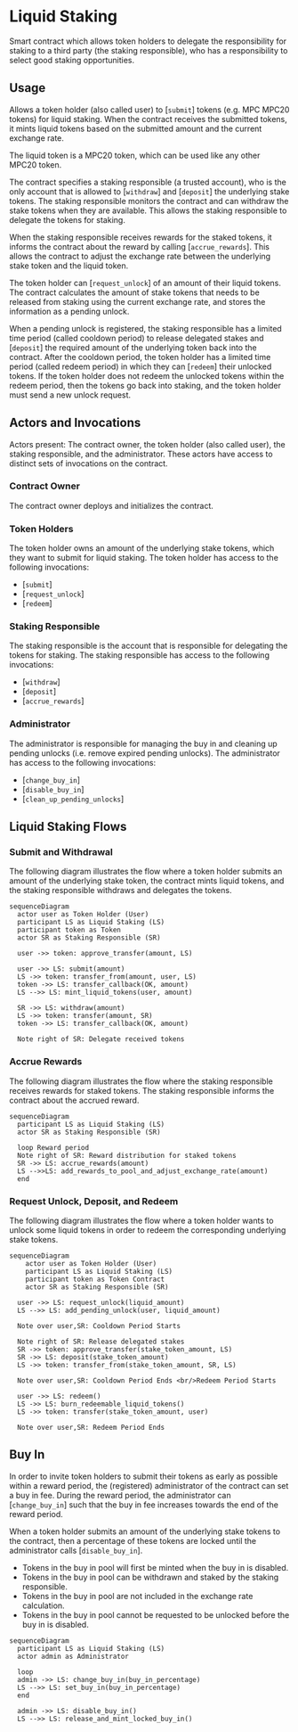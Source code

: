 # Liquid Staking

Smart contract which allows token holders to delegate the responsibility
for staking to a third party (the staking responsible), who has
a responsibility to select good staking opportunities.

## Usage

Allows a token holder (also called user) to [`submit`] tokens (e.g. MPC MPC20 tokens) for liquid staking.
When the contract receives the submitted tokens, it mints liquid tokens based on the submitted amount and the current exchange rate.

The liquid token is a MPC20 token, which can be used like any other MPC20 token.

The contract specifies a staking responsible (a trusted account), who is the only account that is allowed to [`withdraw`] and [`deposit`] the underlying stake tokens.
The staking responsible monitors the contract and can withdraw the stake tokens when they are available.
This allows the staking responsible to delegate the tokens for staking.

When the staking responsible receives rewards for the staked tokens, it informs the contract about the reward by calling [`accrue_rewards`].
This allows the contract to adjust the exchange rate between the underlying stake token and the liquid token.

The token holder can [`request_unlock`] of an amount of their liquid tokens.
The contract calculates the amount of stake tokens that needs to be released from staking using the current exchange rate, and stores the information as a pending unlock.

When a pending unlock is registered, the staking responsible has a limited time period (called cooldown period) to release delegated stakes and [`deposit`] the required amount of the underlying token back into the contract.
After the cooldown period, the token holder has a limited time period (called redeem period) in which they can [`redeem`] their unlocked tokens.
If the token holder does not redeem the unlocked tokens within the redeem period, then the tokens go back into staking, and the token holder must send a new unlock request.

## Actors and Invocations
Actors present: The contract owner, the token holder (also called user), the staking responsible, and the administrator.
These actors have access to distinct sets of invocations on the contract.

### Contract Owner
The contract owner deploys and initializes the contract.

### Token Holders
The token holder owns an amount of the underlying stake tokens, which they want to submit for liquid staking.
The token holder has access to the following invocations:
* [`submit`]
* [`request_unlock`]
* [`redeem`]

### Staking Responsible
The staking responsible is the account that is responsible for delegating the tokens for staking.
The staking responsible has access to the following invocations:
* [`withdraw`]
* [`deposit`]
* [`accrue_rewards`]

### Administrator
The administrator is responsible for managing the buy in and cleaning up pending unlocks (i.e. remove expired pending unlocks).
The administrator has access to the following invocations:
* [`change_buy_in`]
* [`disable_buy_in`]
* [`clean_up_pending_unlocks`]


## Liquid Staking Flows
### Submit and Withdrawal
The following diagram illustrates the flow where a token holder submits an amount of the underlying stake token, the contract mints liquid tokens, and the staking responsible withdraws and delegates the tokens.

```mermaid
sequenceDiagram
  actor user as Token Holder (User)
  participant LS as Liquid Staking (LS)
  participant token as Token
  actor SR as Staking Responsible (SR)

  user ->> token: approve_transfer(amount, LS)

  user ->> LS: submit(amount)
  LS ->> token: transfer_from(amount, user, LS)
  token ->> LS: transfer_callback(OK, amount)
  LS -->> LS: mint_liquid_tokens(user, amount)

  SR ->> LS: withdraw(amount)
  LS ->> token: transfer(amount, SR)
  token ->> LS: transfer_callback(OK, amount)

  Note right of SR: Delegate received tokens

```

### Accrue Rewards
The following diagram illustrates the flow where the staking responsible receives rewards for staked tokens.
The staking responsible informs the contract about the accrued reward.

```mermaid
sequenceDiagram
  participant LS as Liquid Staking (LS)
  actor SR as Staking Responsible (SR)

  loop Reward period
  Note right of SR: Reward distribution for staked tokens
  SR ->> LS: accrue_rewards(amount)
  LS -->>LS: add_rewards_to_pool_and_adjust_exchange_rate(amount)
  end

```

### Request Unlock, Deposit, and Redeem
The following diagram illustrates the flow where a token holder wants to unlock some liquid tokens in order to redeem the corresponding underlying stake tokens.

```mermaid
sequenceDiagram
    actor user as Token Holder (User)
    participant LS as Liquid Staking (LS)
    participant token as Token Contract
    actor SR as Staking Responsible (SR)

  user ->> LS: request_unlock(liquid_amount)
  LS -->> LS: add_pending_unlock(user, liquid_amount)

  Note over user,SR: Cooldown Period Starts

  Note right of SR: Release delegated stakes
  SR ->> token: approve_transfer(stake_token_amount, LS)
  SR ->> LS: deposit(stake_token_amount)
  LS ->> token: transfer_from(stake_token_amount, SR, LS)

  Note over user,SR: Cooldown Period Ends <br/>Redeem Period Starts

  user ->> LS: redeem()
  LS ->> LS: burn_redeemable_liquid_tokens()
  LS ->> token: transfer(stake_token_amount, user)

  Note over user,SR: Redeem Period Ends
```

## Buy In
In order to invite token holders to submit their tokens as early as possible within a reward period,
the (registered) administrator of the contract can set a buy in fee.
During the reward period, the administrator can [`change_buy_in`] such that the buy in fee increases towards the end of the reward period.

When a token holder submits an amount of the underlying stake tokens to the contract, then a percentage of these tokens are locked until the administrator calls [`disable_buy_in`].

* Tokens in the buy in pool will first be minted when the buy in is disabled.
* Tokens in the buy in pool can be withdrawn and staked by the staking responsible.
* Tokens in the buy in pool are not included in the exchange rate calculation.
* Tokens in the buy in pool cannot be requested to be unlocked before the buy in is disabled.

```mermaid
sequenceDiagram
  participant LS as Liquid Staking (LS)
  actor admin as Administrator

  loop
  admin ->> LS: change_buy_in(buy_in_percentage)
  LS -->> LS: set_buy_in(buy_in_percentage)
  end

  admin ->> LS: disable_buy_in()
  LS -->> LS: release_and_mint_locked_buy_in()

```

